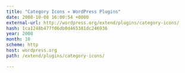 ```yaml
---
title: "Category Icons « WordPress Plugins"
date: 2008-10-08 16:00:54 +0000
external-url: http://wordpress.org/extend/plugins/category-icons/
hash: 1ca1248b477f06db0d465381dc246936
year: 2008
month: 10
scheme: http
host: wordpress.org
path: /extend/plugins/category-icons/

---
```



